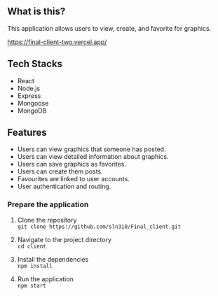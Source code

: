 ## What is this?

This application allows users to view, create, and favorite for graphics.

https://final-client-two.vercel.app/

## Tech Stacks

- React
- Node.js
- Express
- Mongoose
- MongoDB

## Features

- Users can view graphics that someone has posted.
- Users can view detailed information about graphics.
- Users can save graphics as favorites.
- Users can create them posts.
- Favourites are linked to user accounts.
- User authentication and routing.

### Prepare the application

1. Clone the repository  
   `git clone https://github.com/sln310/Final_client.git`

2. Navigate to the project directory  
   `cd client`

3. Install the dependencies  
   `npm install`

4. Run the application  
   `npm start`
